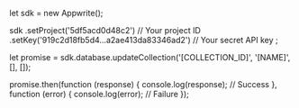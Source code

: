 let sdk = new Appwrite();

sdk
    .setProject('5df5acd0d48c2') // Your project ID
    .setKey('919c2d18fb5d4...a2ae413da83346ad2') // Your secret API key
;

let promise = sdk.database.updateCollection('[COLLECTION_ID]', '[NAME]', [], []);

promise.then(function (response) {
    console.log(response); // Success
}, function (error) {
    console.log(error); // Failure
});